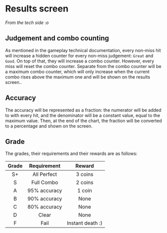 # Results screen
_From the tech side :o_

## Judgement and combo counting
As mentioned in the gameplay technical documentation, every non-miss hit will increase a hidden counter for every non-miss judgement: `Great` and `Good`.
On top of that, they will increase a combo counter. However, every miss will reset the combo counter.
Separate from the combo counter will be a maximum combo counter, which will only increase when the current combo rises above the maximum one and will be shown on the results screen..

## Accuracy
The accuracy will be represented as a fraction: the numerator will be added to with every hit, and the denominator will be a constant value, equal to the maximum value.
Then, at the end of the chart, the fraction will be converted to a percentage and shown on the screen.

## Grade
The grades, their requirements and their rewards are as follows:

| Grade | Requirement  | Reward           |
|:-----:|:------------:|:----------------:|
| S+    | All Perfect  | 3 coins          |
| S     | Full Combo   | 2 coins          |
| A     | 95% accuracy | 1 coin           |
| B     | 90% accuracy | None             |
| C     | 80% accuracy | None             |
| D     | Clear        | None             |
| F     | Fail         | Instant death :) |
